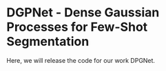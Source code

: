 # DGPNet - Dense Gaussian Processes for Few-Shot Segmentation
Here, we will release the code for our work DPGNet.
